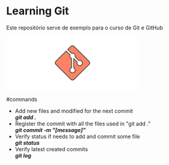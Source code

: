 # Learning Git

Este repositório serve de exemplo para o curso de Git e GitHub

![Git_Image](./gitimage.png)

#commands

<ul>
	<li>Add new files and modified for the next commit <br/>
		<b><i>git add .</i></b></li>
	<li>Register the commit with all the files used in "git add ." <br/>
		<b><i>git commit -m "[message]"</i></b></li>
	<li>Verify status if needs to add and commit some file <br />
		<b><i>git status</i></b></li>
	<li>Verify latest created commits <br />
		<b><i>git log</i></b></li>